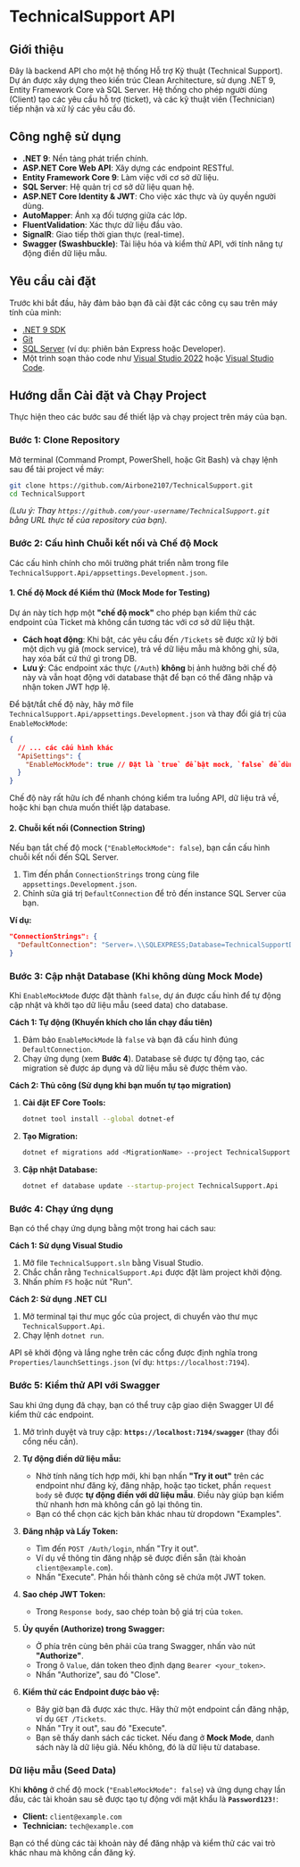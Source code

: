 # TechnicalSupport API

## Giới thiệu

Đây là backend API cho một hệ thống Hỗ trợ Kỹ thuật (Technical Support). Dự án được xây dựng theo kiến trúc Clean Architecture, sử dụng .NET 9, Entity Framework Core và SQL Server. Hệ thống cho phép người dùng (Client) tạo các yêu cầu hỗ trợ (ticket), và các kỹ thuật viên (Technician) tiếp nhận và xử lý các yêu cầu đó.

## Công nghệ sử dụng

-   **.NET 9**: Nền tảng phát triển chính.
-   **ASP.NET Core Web API**: Xây dựng các endpoint RESTful.
-   **Entity Framework Core 9**: Làm việc với cơ sở dữ liệu.
-   **SQL Server**: Hệ quản trị cơ sở dữ liệu quan hệ.
-   **ASP.NET Core Identity & JWT**: Cho việc xác thực và ủy quyền người dùng.
-   **AutoMapper**: Ánh xạ đối tượng giữa các lớp.
-   **FluentValidation**: Xác thực dữ liệu đầu vào.
-   **SignalR**: Giao tiếp thời gian thực (real-time).
-   **Swagger (Swashbuckle)**: Tài liệu hóa và kiểm thử API, với tính năng tự động điền dữ liệu mẫu.

## Yêu cầu cài đặt

Trước khi bắt đầu, hãy đảm bảo bạn đã cài đặt các công cụ sau trên máy tính của mình:

-   [.NET 9 SDK](https://dotnet.microsoft.com/download/dotnet/9.0)
-   [Git](https://git-scm.com/downloads)
-   [SQL Server](https://www.microsoft.com/en-us/sql-server/sql-server-downloads) (ví dụ: phiên bản Express hoặc Developer).
-   Một trình soạn thảo code như [Visual Studio 2022](https://visualstudio.microsoft.com/) hoặc [Visual Studio Code](https://code.visualstudio.com/).

## Hướng dẫn Cài đặt và Chạy Project

Thực hiện theo các bước sau để thiết lập và chạy project trên máy của bạn.

### Bước 1: Clone Repository

Mở terminal (Command Prompt, PowerShell, hoặc Git Bash) và chạy lệnh sau để tải project về máy:

```bash
git clone https://github.com/Airbone2107/TechnicalSupport.git
cd TechnicalSupport
```
*(Lưu ý: Thay `https://github.com/your-username/TechnicalSupport.git` bằng URL thực tế của repository của bạn).*

### Bước 2: Cấu hình Chuỗi kết nối và Chế độ Mock

Các cấu hình chính cho môi trường phát triển nằm trong file `TechnicalSupport.Api/appsettings.Development.json`.

#### 1. Chế độ Mock để Kiểm thử (Mock Mode for Testing)

Dự án này tích hợp một **"chế độ mock"** cho phép bạn kiểm thử các endpoint của Ticket mà không cần tương tác với cơ sở dữ liệu thật.

-   **Cách hoạt động**: Khi bật, các yêu cầu đến `/Tickets` sẽ được xử lý bởi một dịch vụ giả (mock service), trả về dữ liệu mẫu mà không ghi, sửa, hay xóa bất cứ thứ gì trong DB.
-   **Lưu ý**: Các endpoint xác thực (`/Auth`) **không** bị ảnh hưởng bởi chế độ này và vẫn hoạt động với database thật để bạn có thể đăng nhập và nhận token JWT hợp lệ.

Để bật/tắt chế độ này, hãy mở file `TechnicalSupport.Api/appsettings.Development.json` và thay đổi giá trị của `EnableMockMode`:

```json
{
  // ... các cấu hình khác
  "ApiSettings": {
    "EnableMockMode": true // Đặt là `true` để bật mock, `false` để dùng database thật
  }
}
```

Chế độ này rất hữu ích để nhanh chóng kiểm tra luồng API, dữ liệu trả về, hoặc khi bạn chưa muốn thiết lập database.

#### 2. Chuỗi kết nối (Connection String)

Nếu bạn tắt chế độ mock (`"EnableMockMode": false`), bạn cần cấu hình chuỗi kết nối đến SQL Server.

1.  Tìm đến phần `ConnectionStrings` trong cùng file `appsettings.Development.json`.
2.  Chỉnh sửa giá trị `DefaultConnection` để trỏ đến instance SQL Server của bạn.

**Ví dụ:**
```json
"ConnectionStrings": {
  "DefaultConnection": "Server=.\\SQLEXPRESS;Database=TechnicalSupportDB;Trusted_Connection=True;TrustServerCertificate=True;"
}
```

### Bước 3: Cập nhật Database (Khi không dùng Mock Mode)

Khi `EnableMockMode` được đặt thành `false`, dự án được cấu hình để tự động cập nhật và khởi tạo dữ liệu mẫu (seed data) cho database.

**Cách 1: Tự động (Khuyến khích cho lần chạy đầu tiên)**

1.  Đảm bảo `EnableMockMode` là `false` và bạn đã cấu hình đúng `DefaultConnection`.
2.  Chạy ứng dụng (xem **Bước 4**). Database sẽ được tự động tạo, các migration sẽ được áp dụng và dữ liệu mẫu sẽ được thêm vào.

**Cách 2: Thủ công (Sử dụng khi bạn muốn tự tạo migration)**

1.  **Cài đặt EF Core Tools:**
    ```bash
    dotnet tool install --global dotnet-ef
    ```
2.  **Tạo Migration:**
    ```bash
    dotnet ef migrations add <MigrationName> --project TechnicalSupport.Infrastructure --startup-project TechnicalSupport.Api
    ```
3.  **Cập nhật Database:**
    ```bash
    dotnet ef database update --startup-project TechnicalSupport.Api
    ```

### Bước 4: Chạy ứng dụng

Bạn có thể chạy ứng dụng bằng một trong hai cách sau:

**Cách 1: Sử dụng Visual Studio**

1.  Mở file `TechnicalSupport.sln` bằng Visual Studio.
2.  Chắc chắn rằng `TechnicalSupport.Api` được đặt làm project khởi động.
3.  Nhấn phím `F5` hoặc nút "Run".

**Cách 2: Sử dụng .NET CLI**

1.  Mở terminal tại thư mục gốc của project, di chuyển vào thư mục `TechnicalSupport.Api`.
2.  Chạy lệnh `dotnet run`.

API sẽ khởi động và lắng nghe trên các cổng được định nghĩa trong `Properties/launchSettings.json` (ví dụ: `https://localhost:7194`).

### Bước 5: Kiểm thử API với Swagger

Sau khi ứng dụng đã chạy, bạn có thể truy cập giao diện Swagger UI để kiểm thử các endpoint.

1.  Mở trình duyệt và truy cập: **`https://localhost:7194/swagger`** (thay đổi cổng nếu cần).

2.  **Tự động điền dữ liệu mẫu:**
    *   Nhờ tính năng tích hợp mới, khi bạn nhấn **"Try it out"** trên các endpoint như đăng ký, đăng nhập, hoặc tạo ticket, phần `request body` sẽ được **tự động điền với dữ liệu mẫu**. Điều này giúp bạn kiểm thử nhanh hơn mà không cần gõ lại thông tin.
    *   Bạn có thể chọn các kịch bản khác nhau từ dropdown "Examples".

3.  **Đăng nhập và Lấy Token:**
    *   Tìm đến `POST /Auth/login`, nhấn "Try it out".
    *   Ví dụ về thông tin đăng nhập sẽ được điền sẵn (tài khoản `client@example.com`).
    *   Nhấn "Execute". Phản hồi thành công sẽ chứa một JWT token.

4.  **Sao chép JWT Token:**
    *   Trong `Response body`, sao chép toàn bộ giá trị của `token`.

5.  **Ủy quyền (Authorize) trong Swagger:**
    *   Ở phía trên cùng bên phải của trang Swagger, nhấn vào nút **"Authorize"**.
    *   Trong ô `Value`, dán token theo định dạng `Bearer <your_token>`.
    *   Nhấn "Authorize", sau đó "Close".

6.  **Kiểm thử các Endpoint được bảo vệ:**
    *   Bây giờ bạn đã được xác thực. Hãy thử một endpoint cần đăng nhập, ví dụ `GET /Tickets`.
    *   Nhấn "Try it out", sau đó "Execute".
    *   Bạn sẽ thấy danh sách các ticket. Nếu đang ở **Mock Mode**, danh sách này là dữ liệu giả. Nếu không, đó là dữ liệu từ database.

### Dữ liệu mẫu (Seed Data)

Khi **không** ở chế độ mock (`"EnableMockMode": false`) và ứng dụng chạy lần đầu, các tài khoản sau sẽ được tạo tự động với mật khẩu là **`Password123!`**:

-   **Client:** `client@example.com`
-   **Technician:** `tech@example.com`

Bạn có thể dùng các tài khoản này để đăng nhập và kiểm thử các vai trò khác nhau mà không cần đăng ký.
